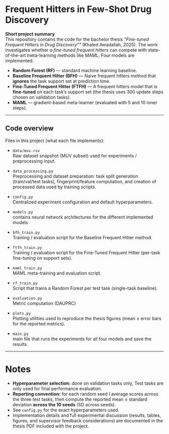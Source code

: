 # Frequent Hitters in Few-Shot Drug Discovery

**Short project summary**  
This repository contains the code for the bachelor thesis *"Fine-tuned Frequent Hitters in Drug Discovery""* (Khaled Awadallah, 2025). The work investigates whether *a fine-tuned frequent hitters* can compete with state-of-the-art meta-learning methods like MAML. Four models are implemented:

- **Random Forest (RF)** — standard machine learning baseline.  
- **Baseline Frequent Hitter (BFH)** — Naive frequent hitters method that **ignores** the task support set at prediction time.  
- **Fine-Tuned Frequent Hitter (FTFH)** — A frequent hitters model that is **fine-tuned** on each task’s support set (the thesis uses 300 update steps chosen on validation tasks).  
- **MAML** — gradient-based meta-learner (evaluated with 5 and 10 inner steps).
---

## Code overview

Files in this project (what each file implements):

- `data/muv.csv`  
  Raw dataset snapshot (MUV subset) used for experiments / preprocessing input.

- `data_processing.py`  
  Preprocessing and dataset preparation: task split generation (train/val/test tasks), fingerprint/feature computation, and creation of processed data used by training scripts.

- `config.py`  
  Centralized experiment configuration and default hyperparameters.

- `models.py`  
  contains neural network architectures for the different implemented models

- `bfh_train.py`  
  Training / evaluation script for the Baseline Frequent Hitter method.

- `ftfh_train.py`  
  Training / evaluation script for the Fine-Tuned Frequent Hitter (per-task fine-tuning on support sets).

- `maml_train.py`  
  MAML meta-training and evaluation script.

- `rf_train.py`  
  Script that trains a Random Forest per test task (single-task baseline).

- `evaluation.py`  
  Metric computation (DAUPRC)

- `plots.py`  
  Plotting utilities used to reproduce the thesis figures (mean ± error bars for the reported metrics).

- `main.py`  
  main file that runs the experiments for all four models and save the results.

---

# Notes
- **Hyperparameter selection:** done on validation tasks only, Test tasks are only used for final performance evaluation.  
- **Reporting convention:** for each random seed I average scores across the three test tasks, then compute the reported mean ± standard deviation **across the 10 seeds** (SD across seeds).
- See `config.py` for the exact hyperparameters used.  
- Implementation details and full experimental discussion (results, tables, figures, and supervisor feedback considerations) are documented in the thesis PDF included with the project.